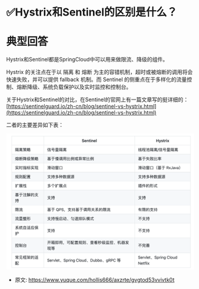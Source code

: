 # ✅Hystrix和Sentinel的区别是什么？
<!--page header-->

<a name="XcAMn"></a>
# 典型回答

Hystrix和Sentinel都是SpringCloud中可以用来做限流、降级的组件。

Hystrix 的关注点在于以 隔离 和 熔断 为主的容错机制，超时或被熔断的调用将会快速失败，并可以提供 fallback 机制。而 Sentinel 的侧重点在于多样化的流量控制、熔断降级、系统负载保护以及实时监控和控制台。

关于Hystrix和Sentinel的对比，在Sentinel的官网上有一篇文章写的挺详细的： [https://sentinelguard.io/zh-cn/blog/sentinel-vs-hystrix.html](https://sentinelguard.io/zh-cn/blog/sentinel-vs-hystrix.html) 

二者的主要差异如下表：

![image.png](./img/Jmf-CNlVzmFyehld/1683888160298-f5d23fd4-4b47-43a8-a6ad-911bff7b1d4e-464193.png)


<!--page footer-->
- 原文: <https://www.yuque.com/hollis666/axzrte/gvgtod53vvivtk0t>